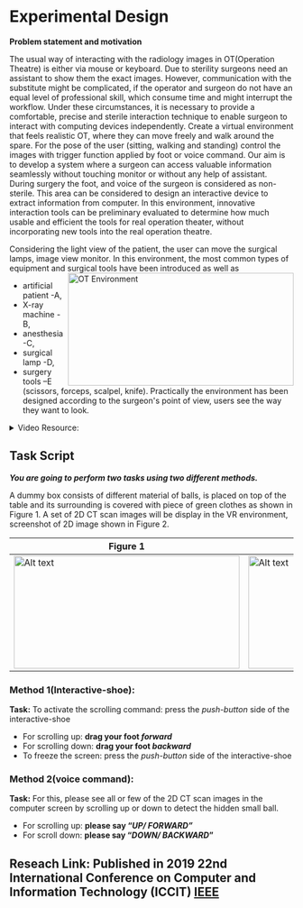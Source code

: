 # Experimental Design
**Problem statement and motivation** 

The usual way of interacting with the radiology images in OT(Operation Theatre) is either via mouse or keyboard. Due to sterility surgeons need an assistant to show them the exact images. However, communication with the substitute might be complicated, if the operator and surgeon do not have an equal level of professional skill, which consume time and might interrupt the workflow. Under these circumstances, it is necessary to provide a comfortable, precise and sterile interaction technique to enable surgeon to interact with computing devices independently. Create a virtual environment that feels realistic OT, where they can move freely and walk around the spare. For the pose of the user (sitting, walking and standing) control the images with trigger function applied by foot or voice command. Our aim is to develop a system where a surgeon can access valuable information seamlessly without touching monitor or without any help of assistant. During surgery the foot, and voice of the surgeon is considered as non-sterile. This area can be considered to design an interactive device to extract information from computer. In  this environment, innovative interaction tools can be preliminary evaluated to determine how much usable and efficient the tools for real operation theater, without incorporating new tools into the real operation theatre. 

Considering the light view of the patient, the user can move the surgical lamps, image view monitor. In this environment, the most common types of equipment and surgical tools have been introduced as well as
<img align="right" alt ="OT Environment" width="400" height="200" src="https://raw.githubusercontent.com/anuproy/Voice-and-Food-based-interaction-for-Navigating-2D-Radio-logical-image-in-the-VR-in-Unity/master/Image/OT%20Environment.png">
* artificial patient -A,
* X-ray machine -B, 
* anesthesia -C,
* surgical lamp -D,
* surgery tools –E (scissors, forceps, scalpel, knife).
Practically the environment has been designed according to the surgeon's point of view, users see the way they want to look.

<details><summary>Video Resource:</summary>
<p>

| 1. Operation Theatre Room | 2. Voice Command | 3. Foot-Based |
| --- | --- | --- |
| [See on YouTube](https://youtu.be/J-Cj34Edk6U) [![OT Room Command](https://img.youtube.com/vi/J-Cj34Edk6U/1.jpg)](https://youtu.be/J-Cj34Edk6U) | [See on YouTube](https://youtu.be/iLQDs32sj8Q) [![Voice Command](https://img.youtube.com/vi/iLQDs32sj8Q/1.jpg)](https://youtu.be/iLQDs32sj8Q) | [See on YouTube](https://youtu.be/4YYAUGX2i8I) [![Footbased](https://img.youtube.com/vi/4YYAUGX2i8I/1.jpg)](https://youtu.be/4YYAUGX2i8I)

</p>
</details>

## Task Script
***You are going to perform two tasks using two different methods.***

A dummy box consists of different material of balls, is placed on top of the table and its surrounding is covered with piece of green clothes as shown in Figure 1.
A set of 2D CT scan images will be display in the VR environment, screenshot of 2D image shown in Figure 2.

| Figure 1 | Figure 2 |
| --- | --- |
| <img alt="Alt text" width="400" height="200" src="https://raw.githubusercontent.com/anuproy/Voice-and-Food-based-interaction-for-Navigating-2D-Radio-logical-image-in-the-VR-in-Unity/master/Image/Dummy%20Box.png" title="Figure 1"> | <img alt="Alt text" width="400" height="200" src="https://raw.githubusercontent.com/anuproy/Voice-and-Food-based-interaction-for-Navigating-2D-Radio-logical-image-in-the-VR-in-Unity/master/Image/RadioLogical%20Image.png" title="Figure 2">


### Method 1(Interactive-shoe):

**Task:** 
To activate the scrolling command: press the _push-button_ side of the interactive-shoe
* For scrolling up: **drag your foot _forward_**
* For scrolling down: **drag your foot _backward_**
* To freeze the screen: press the _push-button_ side of the interactive-shoe

### Method 2(voice command):
**Task:**  For this, please see all or few of the 2D CT scan images in the computer screen by scrolling up or down to detect the hidden small ball.
* For scrolling up:  **please say “_UP/ FORWARD”_**
* For scroll down: **please say “_DOWN/ BACKWARD_”**


## **Reseach Link**: Published in 2019 22nd International Conference on Computer and Information Technology (ICCIT) [IEEE](https://ieeexplore.ieee.org/abstract/document/9038175)


